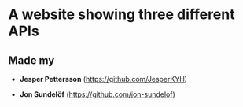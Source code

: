 # A website showing three different APIs

## Made my

- **Jesper Pettersson** (<https://github.com/JesperKYH>)

- **Jon Sundelöf** (<https://github.com/jon-sundelof>)
